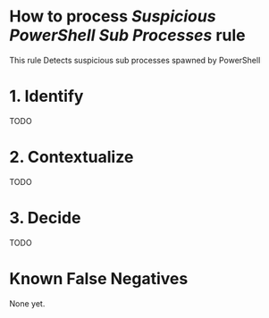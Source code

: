 # How to process *Suspicious PowerShell Sub Processes* rule
This rule Detects suspicious sub processes spawned by PowerShell

# 1. Identify
TODO

# 2. Contextualize
TODO

# 3. Decide
TODO

# Known False Negatives
None yet.
